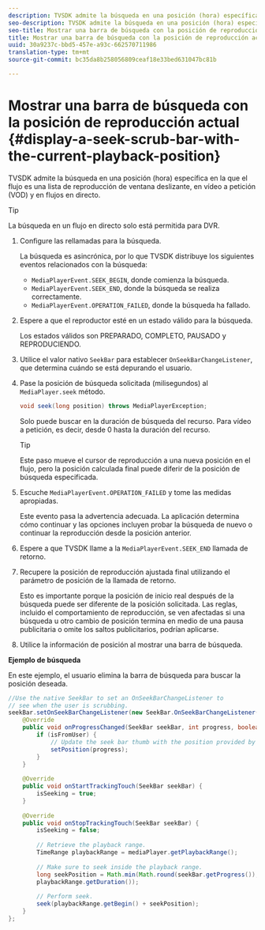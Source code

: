 ```yaml
---
description: TVSDK admite la búsqueda en una posición (hora) específica en la que el flujo es una lista de reproducción de ventana deslizante, en vídeo a petición (VOD) y en flujos en directo.
seo-description: TVSDK admite la búsqueda en una posición (hora) específica en la que el flujo es una lista de reproducción de ventana deslizante, en vídeo a petición (VOD) y en flujos en directo.
seo-title: Mostrar una barra de búsqueda con la posición de reproducción actual
title: Mostrar una barra de búsqueda con la posición de reproducción actual
uuid: 30a9237c-bbd5-457e-a93c-662570711986
translation-type: tm+mt
source-git-commit: bc35da8b258056809ceaf18e33bed631047bc81b

---
```



# Mostrar una barra de búsqueda con la posición de reproducción actual {#display-a-seek-scrub-bar-with-the-current-playback-position}

TVSDK admite la búsqueda en una posición (hora) específica en la que el flujo es una lista de reproducción de ventana deslizante, en vídeo a petición (VOD) y en flujos en directo.

>[!TIP]
>
>La búsqueda en un flujo en directo solo está permitida para DVR.

1. Configure las rellamadas para la búsqueda.

   La búsqueda es asincrónica, por lo que TVSDK distribuye los siguientes eventos relacionados con la búsqueda:

   * `MediaPlayerEvent.SEEK_BEGIN`, donde comienza la búsqueda.
   * `MediaPlayerEvent.SEEK_END`, donde la búsqueda se realiza correctamente.
   * `MediaPlayerEvent.OPERATION_FAILED`, donde la búsqueda ha fallado.

1. Espere a que el reproductor esté en un estado válido para la búsqueda.

   Los estados válidos son PREPARADO, COMPLETO, PAUSADO y REPRODUCIENDO.
1. Utilice el valor nativo `SeekBar` para establecer `OnSeekBarChangeListener`, que determina cuándo se está depurando el usuario.
1. Pase la posición de búsqueda solicitada (milisegundos) al `MediaPlayer.seek` método.

   ```java
   void seek(long position) throws MediaPlayerException;
   ```

   Solo puede buscar en la duración de búsqueda del recurso. Para vídeo a petición, es decir, desde 0 hasta la duración del recurso.

   >[!TIP]
   >
   >Este paso mueve el cursor de reproducción a una nueva posición en el flujo, pero la posición calculada final puede diferir de la posición de búsqueda especificada.

1. Escuche `MediaPlayerEvent.OPERATION_FAILED` y tome las medidas apropiadas.

   Este evento pasa la advertencia adecuada. La aplicación determina cómo continuar y las opciones incluyen probar la búsqueda de nuevo o continuar la reproducción desde la posición anterior.

1. Espere a que TVSDK llame a la `MediaPlayerEvent.SEEK_END` llamada de retorno.
1. Recupere la posición de reproducción ajustada final utilizando el parámetro de posición de la llamada de retorno.

   Esto es importante porque la posición de inicio real después de la búsqueda puede ser diferente de la posición solicitada. Las reglas, incluido el comportamiento de reproducción, se ven afectadas si una búsqueda u otro cambio de posición termina en medio de una pausa publicitaria o omite los saltos publicitarios, podrían aplicarse.

1. Utilice la información de posición al mostrar una barra de búsqueda.

<!--<a id="example_EEB73818260C43C8B5AE12BA68548AB7"></a>-->

**Ejemplo de búsqueda**

En este ejemplo, el usuario elimina la barra de búsqueda para buscar la posición deseada.

```java
//Use the native SeekBar to set an OnSeekBarChangeListener to 
// see when the user is scrubbing. 
seekBar.setOnSeekBarChangeListener(new SeekBar.OnSeekBarChangeListener() { 
    @Override 
    public void onProgressChanged(SeekBar seekBar, int progress, boolean isFromUser) { 
        if (isFromUser) { 
            // Update the seek bar thumb with the position provided by the user. 
            setPosition(progress); 
        } 
    } 
 
    @Override 
    public void onStartTrackingTouch(SeekBar seekBar) { 
        isSeeking = true; 
    } 
 
    @Override 
    public void onStopTrackingTouch(SeekBar seekBar) { 
        isSeeking = false; 
 
        // Retrieve the playback range. 
        TimeRange playbackRange = mediaPlayer.getPlaybackRange(); 
 
        // Make sure to seek inside the playback range. 
        long seekPosition = Math.min(Math.round(seekBar.getProgress()), 
        playbackRange.getDuration()); 
     
        // Perform seek. 
        seek(playbackRange.getBegin() + seekPosition); 
    } 
}; 
```

